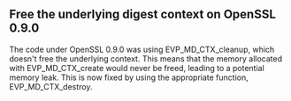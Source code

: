 ## Free the underlying digest context on OpenSSL 0.9.0

The code under OpenSSL 0.9.0 was using EVP_MD_CTX_cleanup, which doesn't free the underlying context. This means that the memory allocated with EVP_MD_CTX_create would never be freed, leading to a potential memory leak. This is now fixed by using the appropriate function, EVP_MD_CTX_destroy.
